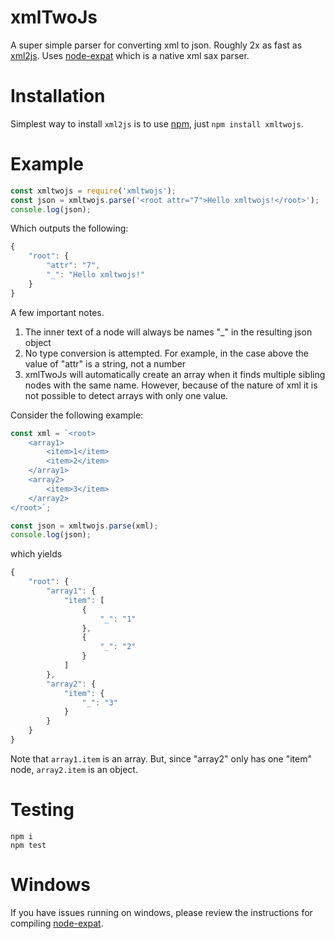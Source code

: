 
# xmlTwoJs

A super simple parser for converting xml to json. Roughly 2x as fast as [xml2js](https://www.npmjs.com/package/xml2js). Uses [node-expat](https://www.npmjs.com/package/node-expat) which is a native xml sax parser.

# Installation

Simplest way to install `xml2js` is to use [npm](http://npmjs.org), just `npm install xmltwojs`.

# Example
```javascript
const xmltwojs = require('xmltwojs');
const json = xmltwojs.parse('<root attr="7">Hello xmltwojs!</root>');
console.log(json);
```

Which outputs the following:

```javascript
{
    "root": {
        "attr": "7",
        "_": "Hello xmltwojs!"
    }
}
```

A few important notes.

 1. The inner text of a node will always be names "_" in the resulting json object
 2. No type conversion is attempted. For example, in the case above the value of "attr" is a string, not a number
 3. xmlTwoJs will automatically create an array when it finds multiple sibling nodes with the same name. However, because of the nature of xml it is not possible to detect arrays with only one value.

Consider the following example:

```javascript
const xml = `<root>
    <array1>
        <item>1</item>
        <item>2</item>
    </array1>
    <array2>
        <item>3</item>
    </array2>
</root>`;

const json = xmltwojs.parse(xml);
console.log(json);

```

which yields
```javascript
{
    "root": {
        "array1": {
            "item": [
                {
                    "_": "1"
                },
                {
                    "_": "2"
                }
            ]
        },
        "array2": {
            "item": {
                "_": "3"
            }
        }
    }
}
```

Note that `array1.item` is an array. But, since "array2" only has one "item" node,  `array2.item` is an object.

# Testing
```
npm i
npm test
```

# Windows
If you have issues running on windows, please review the instructions for compiling [node-expat](https://www.npmjs.com/package/node-expat).